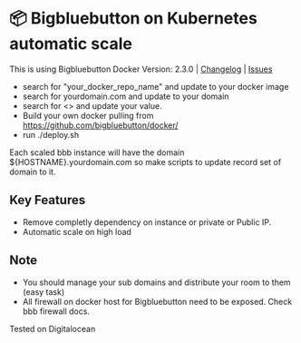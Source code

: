 # 📦 Bigbluebutton on Kubernetes automatic scale

This is using Bigbluebutton Docker Version: 2.3.0 | [Changelog](CHANGELOG.md) | [Issues](https://github.com/bigbluebutton/docker/issues)

- search for "your_docker_repo_name" and update to your docker image
- search for yourdomain.com and update to your domain
- search for <<update this>> and update your value.
- Build your own docker pulling from https://github.com/bigbluebutton/docker/
- run ./deploy.sh
  
Each scaled bbb instance will have the domain ${HOSTNAME}.yourdomain.com so make scripts to update record set of domain to it.

## Key Features
  - Remove completly dependency on instance or private or Public IP.
  - Automatic scale on high load
  
## Note
  - You should manage your sub domains and distribute your room to them (easy task)
  - All firewall on docker host for Bigbluebutton need to be exposed. Check bbb firewall docs.

Tested on Digitalocean
  
  
